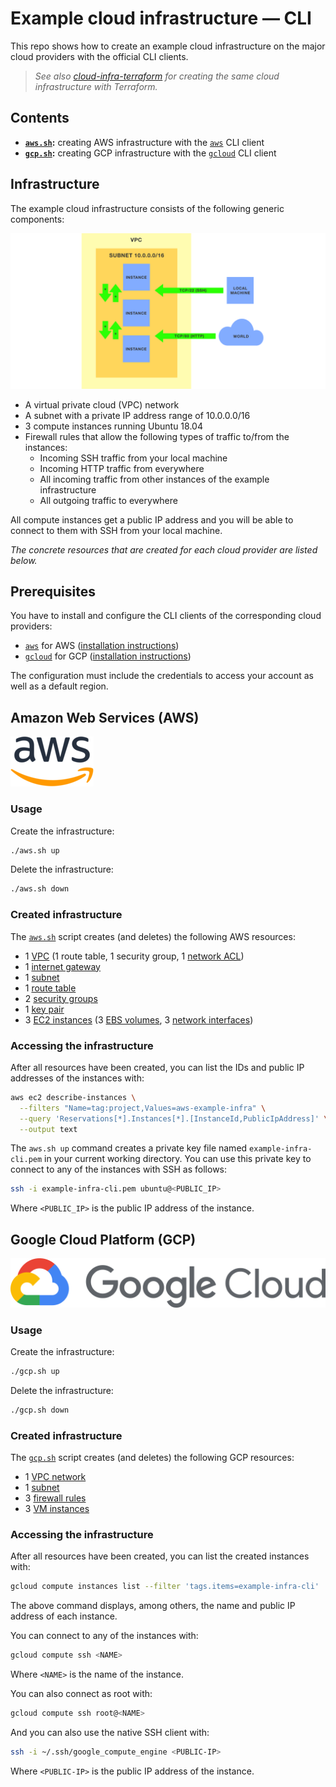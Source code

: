 # Example cloud infrastructure — CLI

This repo shows how to create an example cloud infrastructure on the major cloud providers with the official CLI clients.

> _See also [cloud-infra-terraform](https://github.com/weibeld/cloud-infra-terraform) for creating the same cloud infrastructure with Terraform._

## Contents

- **[`aws.sh`](aws.sh):** creating AWS infrastructure with the [`aws`](https://aws.amazon.com/cli/) CLI client
- **[`gcp.sh`](gcp.sh):** creating GCP infrastructure with the [`gcloud`](https://cloud.google.com/sdk/gcloud) CLI client

## Infrastructure

The example cloud infrastructure consists of the following generic components:

![Example cloud infrastructure](assets/example-cloud-infra.png)

- A virtual private cloud (VPC) network
- A subnet with a private IP address range of 10.0.0.0/16
- 3 compute instances running Ubuntu 18.04
- Firewall rules that allow the following types of traffic to/from the instances:
    - Incoming SSH traffic from your local machine
    - Incoming HTTP traffic from everywhere
    - All incoming traffic from other instances of the example infrastructure
    - All outgoing traffic to everywhere

All compute instances get a public IP address and you will be able to connect to them with SSH from your local machine.

_The concrete resources that are created for each cloud provider are listed below._

## Prerequisites

You have to install and configure the CLI clients of the corresponding cloud providers:

- [`aws`](https://aws.amazon.com/cli/) for AWS ([installation instructions](https://docs.aws.amazon.com/cli/latest/userguide/cli-chap-install.html))
- [`gcloud`](https://cloud.google.com/sdk/gcloud) for GCP ([installation instructions](https://cloud.google.com/sdk/gcloud#downloading_the_gcloud_command-line_tool))

The configuration must include the credentials to access your account as well as a default region.

## Amazon Web Services (AWS)

![AWS](assets/aws.png)

### Usage

Create the infrastructure:

```bash
./aws.sh up
```
Delete the infrastructure:

```bash
./aws.sh down
```
### Created infrastructure

The [`aws.sh`](aws.sh) script creates (and deletes) the following AWS resources:

- 1 [VPC](https://docs.aws.amazon.com/vpc/latest/userguide/what-is-amazon-vpc.html) (1 route table, 1 security group, 1 [network ACL](https://docs.aws.amazon.com/vpc/latest/userguide/vpc-network-acls.html))
- 1 [internet gateway](https://docs.aws.amazon.com/vpc/latest/userguide/VPC_Internet_Gateway.html)
- 1 [subnet](https://docs.aws.amazon.com/vpc/latest/userguide/VPC_Subnets.html)
- 1 [route table](https://docs.aws.amazon.com/vpc/latest/userguide/VPC_Route_Tables.html)
- 2 [security groups](https://docs.aws.amazon.com/vpc/latest/userguide/VPC_SecurityGroups.html)
- 1 [key pair](https://docs.aws.amazon.com/AWSEC2/latest/UserGuide/ec2-key-pairs.html)
- 3 [EC2 instances](https://docs.aws.amazon.com/AWSEC2/latest/UserGuide/concepts.html) (3 [EBS volumes](https://docs.aws.amazon.com/AWSEC2/latest/UserGuide/AmazonEBS.html), 3 [network interfaces](https://docs.aws.amazon.com/AWSEC2/latest/UserGuide/using-eni.html))

### Accessing the infrastructure

After all resources have been created, you can list the IDs and public IP addresses of the instances with:

```bash
aws ec2 describe-instances \
  --filters "Name=tag:project,Values=aws-example-infra" \
  --query 'Reservations[*].Instances[*].[InstanceId,PublicIpAddress]' \
  --output text
```

The `aws.sh up` command creates a private key file named `example-infra-cli.pem` in your current working directory. You can use this private key to connect to any of the instances with SSH as follows:

```bash
ssh -i example-infra-cli.pem ubuntu@<PUBLIC_IP>
```

Where `<PUBLIC_IP>` is the public IP address of the instance.

## Google Cloud Platform (GCP)

![GCP](assets/gcp.png)

### Usage

Create the infrastructure:

```bash
./gcp.sh up
```
Delete the infrastructure:

```bash
./gcp.sh down
```

### Created infrastructure

The [`gcp.sh`](gcp.sh) script creates (and deletes) the following GCP resources:

- 1 [VPC network](https://cloud.google.com/vpc/docs/vpc)
- 1 [subnet](https://cloud.google.com/vpc/docs/vpc#vpc_networks_and_subnets)
- 3 [firewall rules](https://cloud.google.com/vpc/docs/firewalls)
- 3 [VM instances](https://cloud.google.com/compute/docs/instances)

### Accessing the infrastructure

After all resources have been created, you can list the created instances with:

```bash
gcloud compute instances list --filter 'tags.items=example-infra-cli'
```

The above command displays, among others, the name and public IP address of each instance.

You can connect to any of the instances with:

```bash
gcloud compute ssh <NAME>
```

Where `<NAME>` is the name of the instance.

You can also connect as root with:

```bash
gcloud compute ssh root@<NAME>
```

And you can also use the native SSH client with:

```bash
ssh -i ~/.ssh/google_compute_engine <PUBLIC-IP>
```

Where `<PUBLIC-IP>` is the public IP address of the instance.
